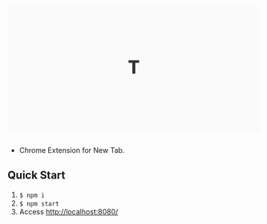 # [![tabulasa](logo.png)](https://psephopaiktes.github.io/tabulasa/)

- Chrome Extension for New Tab.

## Quick Start
1. `$ npm i`
2. `$ npm start`
3. Access [http://localhost:8080/](http://localhost:8080/)

